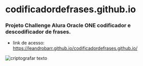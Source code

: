 # codificadordefrases.github.io 

### Projeto Challenge Alura Oracle ONE codificador e descodificador de frases.

- link de acesso: https://leandrobarr.github.io/codificadordefrases.github.io/

![criptografar texto](https://user-images.githubusercontent.com/71781012/151421946-23123f39-2eb0-4d15-9987-70355b97961b.png)



